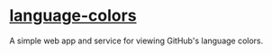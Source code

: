 [language-colors](http://language-colors.herokuapp.com)
===============
A simple web app and service for viewing GitHub's language colors.
